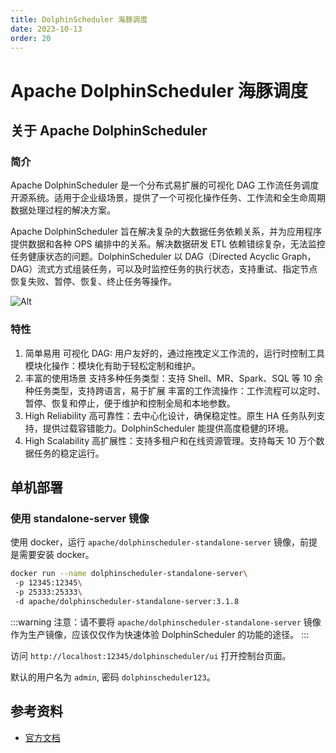 ```yaml
---
title: DolphinScheduler 海豚调度
date: 2023-10-13
order: 20
---
```


# Apache DolphinScheduler 海豚调度

## 关于 Apache DolphinScheduler

### 简介

Apache DolphinScheduler 是一个分布式易扩展的可视化 DAG 工作流任务调度开源系统。适用于企业级场景，提供了一个可视化操作任务、工作流和全生命周期数据处理过程的解决方案。

Apache DolphinScheduler 旨在解决复杂的大数据任务依赖关系，并为应用程序提供数据和各种 OPS 编排中的关系。解决数据研发 ETL 依赖错综复杂，无法监控任务健康状态的问题。DolphinScheduler 以 DAG（Directed Acyclic Graph，DAG）流式方式组装任务，可以及时监控任务的执行状态，支持重试、指定节点恢复失败、暂停、恢复、终止任务等操作。

![Alt](https://dolphinscheduler.apache.org/img/introduction_ui.png)

### 特性

1. 简单易用
   可视化 DAG: 用户友好的，通过拖拽定义工作流的，运行时控制工具
   模块化操作：模块化有助于轻松定制和维护。
2. 丰富的使用场景
   支持多种任务类型：支持 Shell、MR、Spark、SQL 等 10 余种任务类型，支持跨语言，易于扩展
   丰富的工作流操作：工作流程可以定时、暂停、恢复和停止，便于维护和控制全局和本地参数。
3. High Reliability
   高可靠性：去中心化设计，确保稳定性。原生 HA 任务队列支持，提供过载容错能力。DolphinScheduler 能提供高度稳健的环境。
4. High Scalability
   高扩展性：支持多租户和在线资源管理。支持每天 10 万个数据任务的稳定运行。

## 单机部署

### 使用 standalone-server 镜像

使用 docker，运行 `apache/dolphinscheduler-standalone-server` 镜像，前提是需要安装 docker。

```bash
docker run --name dolphinscheduler-standalone-server\ 
 -p 12345:12345\ 
 -p 25333:25333\ 
 -d apache/dolphinscheduler-standalone-server:3.1.8
```

:::warning
注意：请不要将 `apache/dolphinscheduler-standalone-server` 镜像作为生产镜像，应该仅仅作为快速体验 DolphinScheduler 的功能的途径。 
:::

访问 `http://localhost:12345/dolphinscheduler/ui` 打开控制台页面。
   
默认的用户名为 `admin`, 密码 `dolphinscheduler123`。

## 参考资料

- [官方文档](https://dolphinscheduler.apache.org/zh-cn/docs/3.1.8)